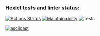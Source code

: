 ### Hexlet tests and linter status:

[![Actions Status](https://github.com/phoenix3x3/frontend-project-lvl1/workflows/hexlet-check/badge.svg)](https://github.com/phoenix3x3/frontend-project-lvl1/actions)
[![Maintainability](https://api.codeclimate.com/v1/badges/a99a88d28ad37a79dbf6/maintainability)](https://codeclimate.com/github/codeclimate/codeclimate/maintainability)
![Tests](https://github.com/phoenix3x3/frontend-project-lvl1/workflows/.github/workflows/superlinter.yml/badge.svg?event=push)

[![asciicast](https://asciinema.org/a/tYnERGzyIsyKAexxc5txkphPp.svg)](https://asciinema.org/a/tYnERGzyIsyKAexxc5txkphPp)
